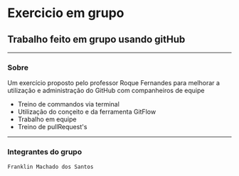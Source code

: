 # Exercicio em grupo

## Trabalho feito em grupo usando gitHub
---
### Sobre
Um exercício proposto pelo professor Roque Fernandes para melhorar a utilização e administração do GitHub com companheiros de equipe
- Treino de commandos via terminal
- Utilização do conçeito e da ferramenta GitFlow
- Trabalho em equipe
- Treino de pullRequest's
---
### Integrantes do grupo
`Franklin Machado dos Santos`